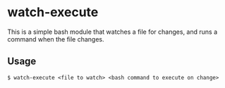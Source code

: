 # watch-execute

This is a simple bash module that watches a file for changes, and runs a command when the file changes.

## Usage

```
$ watch-execute <file to watch> <bash command to execute on change>
```